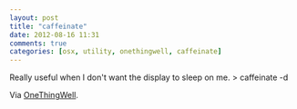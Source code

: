 ```yaml
---
layout: post
title: "caffeinate"
date: 2012-08-16 11:31
comments: true
categories: [osx, utility, onethingwell, caffeinate]
---
```


Really useful when I don't want the display to sleep on me.
    > caffeinate -d

Via [OneThingWell](http://onethingwell.org/post/28407926729/caffeinate).